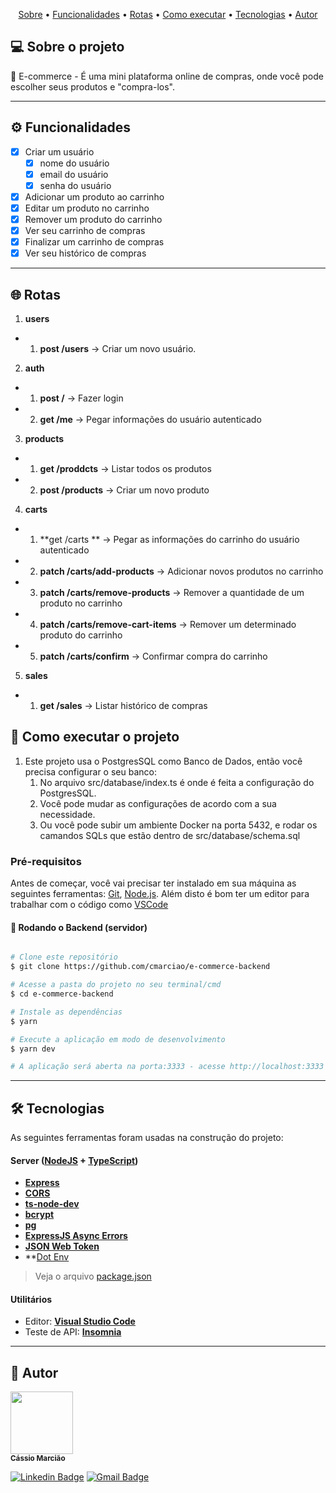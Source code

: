 <p align="center">
 <a href="#-sobre-o-projeto">Sobre</a> •
 <a href="#-funcionalidades">Funcionalidades</a> •
 <a href="#-rotas">Rotas</a> • 
 <a href="#-como-executar-o-projeto">Como executar</a> • 
 <a href="#-tecnologias">Tecnologias</a> • 
 <a href="#-autor">Autor</a>
</p>

## 💻 Sobre o projeto

📃 E-commerce - É uma mini plataforma online de compras, onde você pode escolher seus produtos e "compra-los".

---

## ⚙️ Funcionalidades

- [x] Criar um usuário
  - [x] nome do usuário
  - [x] email do usuário
  - [x] senha do usuário
- [x] Adicionar um produto ao carrinho 
- [x] Editar um produto no carrinho
- [x] Remover um produto do carrinho
- [x] Ver seu carrinho de compras
- [x] Finalizar um carrinho de compras
- [x] Ver seu histórico de compras

---

## 🌐 Rotas
1. **users**
 - 1. **post /users** → Criar um novo usuário.
2. **auth**
  - 1. **post /** → Fazer login
  - 2. **get /me** → Pegar informações do usuário autenticado
3. **products**
 - 1. **get /proddcts** → Listar todos os produtos
 - 2. **post /products** → Criar um novo produto
4. **carts**
 - 1. **get /carts ** → Pegar as informações do carrinho do usuário autenticado
 - 2. **patch /carts/add-products** → Adicionar novos produtos no carrinho
 - 3. **patch /carts/remove-products** → Remover a quantidade de um produto no carrinho
 - 4. **patch /carts/remove-cart-items** → Remover um determinado produto do carrinho
 - 5. **patch /carts/confirm** → Confirmar compra do carrinho
5. **sales**
 - 1. **get /sales** → Listar histórico de compras


## 🚀 Como executar o projeto

1. Este projeto usa o PostgresSQL como Banco de Dados, então você precisa configurar o seu banco:
   1. No arquivo src/database/index.ts é onde é feita a configuração do PostgresSQL.
   2. Você pode mudar as configurações de acordo com a sua necessidade.
   3. Ou você pode subir um ambiente Docker na porta 5432, e rodar os camandos SQLs que estão dentro de src/database/schema.sql

### Pré-requisitos

Antes de começar, você vai precisar ter instalado em sua máquina as seguintes ferramentas:
[Git](https://git-scm.com), [Node.js](https://nodejs.org/en/). 
Além disto é bom ter um editor para trabalhar com o código como [VSCode](https://code.visualstudio.com/)

#### 🎲 Rodando o Backend (servidor)
```bash

# Clone este repositório
$ git clone https://github.com/cmarciao/e-commerce-backend

# Acesse a pasta do projeto no seu terminal/cmd
$ cd e-commerce-backend

# Instale as dependências
$ yarn

# Execute a aplicação em modo de desenvolvimento
$ yarn dev

# A aplicação será aberta na porta:3333 - acesse http://localhost:3333

```

---

## 🛠 Tecnologias

As seguintes ferramentas foram usadas na construção do projeto:

#### [](https://github.com/tgmarinho/Ecoleta#server-nodejs--typescript)**Server**  ([NodeJS](https://nodejs.org/en/)  +  [TypeScript](https://www.typescriptlang.org/))

-   **[Express](https://expressjs.com/)**
-   **[CORS](https://expressjs.com/en/resources/middleware/cors.html)**
-   **[ts-node-dev](https://github.com/wclr/ts-node-dev)**
-   **[bcrypt](https://github.com/kelektiv/node.bcrypt.js)**
-   **[pg](https://node-postgres.com/)**
-   **[ExpressJS Async Errors](https://github.com/davidbanham/express-async-errors)**
-   **[JSON Web Token](https://github.com/auth0/node-jsonwebtoken)**
-   **[Dot Env](https://github.com/motdotla/dotenv)

> Veja o arquivo [package.json](https://github.com/cmarciao/e-commerce-backend/blob/main/package.json)

#### **Utilitários**

-   Editor:  **[Visual Studio Code](https://code.visualstudio.com/)**
-   Teste de API:  **[Insomnia](https://insomnia.rest/)**

---

## 🦸 Autor

<img src="https://avatars.githubusercontent.com/u/79059115?v=4" width="100px;" alt=""/>
<br />
<sub><b>Cássio Marcião</b></sub>
<br />

[![Linkedin Badge](https://img.shields.io/badge/-Cássio-blue?style=flat-square&logo=Linkedin&logoColor=white&link=https://www.linkedin.com/in/cássio-marcião-743049209/)](https://www.linkedin.com/in/cássio-marcião-743049209/) 
[![Gmail Badge](https://img.shields.io/badge/-marciaocassio@gmail.com-c14438?style=flat-square&logo=Gmail&logoColor=white&link=mailto:marciaocassio@gmail.com)](mailto:marciaocassio@gmail.com)
